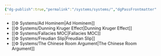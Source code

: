 ```yaml
---
{"dg-publish":true,"permalink":"/systems/systems/","dgPassFrontmatter":true,"noteIcon":"3","created":"2023-12-12T01:01:57.372+05:30","updated":"2024-01-13T13:29:00.008+05:30"}
---
```



- [[⚙️ Systems/Ad Hominem\|Ad Hominem]]
- [[⚙️ Systems/Dunning Kruger Effect\|Dunning Kruger Effect]]
- [[⚙️ Systems/Fallacies MOC\|Fallacies MOC]]
- [[⚙️ Systems/Freudian Slip\|Freudian Slip]]
- [[⚙️ Systems/The Chinese Room Argument\|The Chinese Room Argument]]

